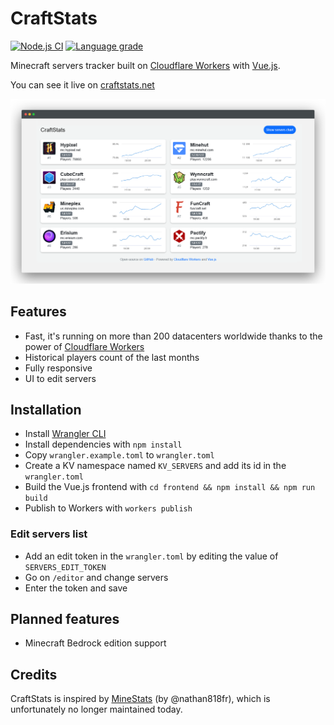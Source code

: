 # CraftStats

[![Node.js CI](https://github.com/MrMicky-FR/CraftStats/actions/workflows/tests.yml/badge.svg)](https://github.com/MrMicky-FR/CraftStats/actions/workflows/tests.yml)
[![Language grade](https://img.shields.io/lgtm/grade/javascript/github/MrMicky-FR/CraftStats.svg?logo=lgtm&logoWidth=18&label=code%20quality)](https://lgtm.com/projects/g/MrMicky-FR/CraftStats/context:javascript)

Minecraft servers tracker built on [Cloudflare Workers](https://workers.cloudflare.com/) with [Vue.js](https://vuejs.org/).

You can see it live on [craftstats.net](https://craftstats.net)

![Screenshot](screenshot.png)

## Features

* Fast, it's running on more than 200 datacenters worldwide thanks to the power of [Cloudflare Workers](https://workers.cloudflare.com/)
* Historical players count of the last months
* Fully responsive
* UI to edit servers

## Installation

* Install [Wrangler CLI](https://developers.cloudflare.com/workers/cli-wrangler/install-update)
* Install dependencies with `npm install`
* Copy `wrangler.example.toml` to `wrangler.toml`
* Create a KV namespace named `KV_SERVERS` and add its id in the `wrangler.toml`
* Build the Vue.js frontend with `cd frontend && npm install && npm run build`
* Publish to Workers with `workers publish`

### Edit servers list

* Add an edit token in the `wrangler.toml` by editing the value of `SERVERS_EDIT_TOKEN` 
* Go on `/editor` and change servers
* Enter the token and save

## Planned features

* Minecraft Bedrock edition support

## Credits

CraftStats is inspired by [MineStats](https://github.com/nathan818fr/minestats) (by @nathan818fr), which is unfortunately no longer maintained today.
